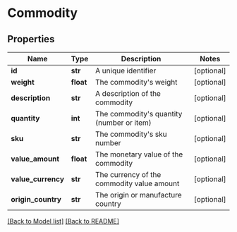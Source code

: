 # Commodity

## Properties

Name | Type | Description | Notes
------------ | ------------- | ------------- | -------------
**id** | **str** | A unique identifier | [optional] 
**weight** | **float** | The commodity&#x27;s weight | [optional] 
**description** | **str** | A description of the commodity | [optional] 
**quantity** | **int** | The commodity&#x27;s quantity (number or item) | [optional] 
**sku** | **str** | The commodity&#x27;s sku number | [optional] 
**value_amount** | **float** | The monetary value of the commodity | [optional] 
**value_currency** | **str** | The currency of the commodity value amount | [optional] 
**origin_country** | **str** | The origin or manufacture country | [optional] 

[[Back to Model list]](../README.md#documentation-for-models) [[Back to README]](../README.md)

